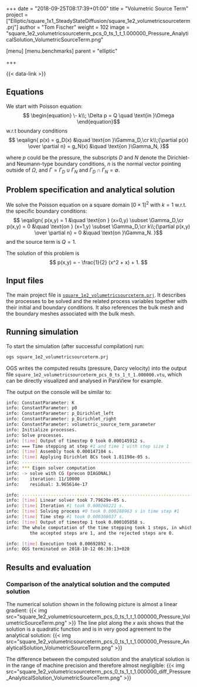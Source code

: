 +++
date = "2018-09-25T08:17:39+01:00"
title = "Volumetric Source Term"
project = ["Elliptic/square_1x1_SteadyStateDiffusion/square_1e2_volumetricsourceterm.prj"]
author = "Tom Fischer"
weight = 102
image = "square_1e2_volumetricsourceterm_pcs_0_ts_1_t_1.000000_Pressure_AnalyticalSolution_VolumetricSourceTerm.png"

[menu]
  [menu.benchmarks]
    parent = "elliptic"

+++

{{< data-link >}}

## Equations

We start with Poisson equation:
$$
\begin{equation}
\- k\\; \Delta p = Q \quad \text{in }\Omega
\end{equation}$$
w.r.t boundary conditions
$$
\eqalign{
p(x) = g_D(x) &\quad \text{on }\Gamma_D,\cr
k\\;{\partial p(x) \over \partial n} = g_N(x) &\quad \text{on }\Gamma_N,
}$$

where $p$ could be the pressure, the subscripts $D$ and $N$ denote the Dirichlet- and Neumann-type boundary conditions, $n$ is the normal vector pointing outside of $\Omega$, and $\Gamma = \Gamma_D \cup \Gamma_N$ and $\Gamma_D \cap \Gamma_N = \emptyset$.

## Problem specification and analytical solution

We solve the Poisson equation on a square domain $[0\times 1]^2$ with $k = 1$ w.r.t. the specific boundary conditions:
$$
\eqalign{
p(x,y) = 1 &\quad \text{on } (x=0,y) \subset \Gamma_D,\cr
p(x,y) = 0 &\quad \text{on } (x=1,y) \subset \Gamma_D,\cr
k\\;{\partial p(x,y) \over \partial n} = 0 &\quad \text{on }\Gamma_N.
}$$
and the source term is $Q=1$.

The solution of this problem is
$$
p(x,y) = - \frac{1}{2} (x^2 + x) + 1.
$$

## Input files

The main project file is
[`square_1e2_volumetricsourceterm.prj`](https://gitlab.opengeosys.org/ogs/ogs/-/blob/master/Tests/Data/Elliptic/square_1x1_SteadyStateDiffusion/square_1e2_volumetricsourceterm.prj). It describes the
processes to be solved and the related process variables together with their
initial and boundary conditions. It also references the bulk mesh and the
boundary meshes associated with the bulk mesh.

## Running simulation

To start the simulation (after successful compilation) run:

```bash
ogs square_1e2_volumetricsourceterm.prj
```

OGS writes the computed results (pressure, Darcy velocity) into the output file
`square_1e2_volumetricsourceterm_pcs_0_ts_1_t_1.000000.vtu`, which can be
directly visualized and analysed in ParaView for example.

The output on the console will be similar to:

```bash
info: ConstantParameter: K
info: ConstantParameter: p0
info: ConstantParameter: p_Dirichlet_left
info: ConstantParameter: p_Dirichlet_right
info: ConstantParameter: volumetric_source_term_parameter
info: Initialize processes.
info: Solve processes.
info: [time] Output of timestep 0 took 0.000145912 s.
info: === Time stepping at step #1 and time 1 with step size 1
info: [time] Assembly took 0.000147104 s.
info: [time] Applying Dirichlet BCs took 1.81198e-05 s.
info: ------------------------------------------------------------------
info: *** Eigen solver computation
info: -> solve with CG (precon DIAGONAL)
info:    iteration: 11/10000
info:    residual: 3.965614e-17

info: ------------------------------------------------------------------
info: [time] Linear solver took 7.79629e-05 s.
info: [time] Iteration #1 took 0.000268221 s.
info: [time] Solving process #0 took 0.000288963 s in time step #1
info: [time] Time step #1 took 0.000308037 s.
info: [time] Output of timestep 1 took 0.000105858 s.
info: The whole computation of the time stepping took 1 steps, in which
         the accepted steps are 1, and the rejected steps are 0.

info: [time] Execution took 0.00692892 s.
info: OGS terminated on 2018-10-12 06:30:13+020
```

## Results and evaluation

### Comparison of the analytical solution and the computed solution

The numerical solution shown in the following picture is almost a linear
gradient:
{{< img src="square_1e2_volumetricsourceterm_pcs_0_ts_1_t_1.000000_Pressure_VolumetricSourceTerm.png" >}}
The line plot along the $x$ axis shows that the solution is a quadratic
function and is in very good agreement to the analytical solution:
{{< img src="square_1e2_volumetricsourceterm_pcs_0_ts_1_t_1.000000_Pressure_AnalyticalSolution_VolumetricSourceTerm.png" >}}

The difference between the computed solution and the analytical solution is in
the range of machine precision and therefore almost negligible:
{{< img src="square_1e2_volumetricsourceterm_pcs_0_ts_1_t_1.000000_diff_Pressure_AnalyticalSolution_VolumetricSourceTerm.png" >}}

